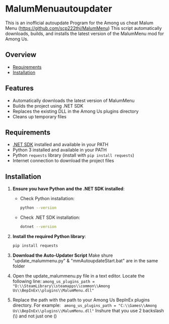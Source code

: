 # MalumMenuautoupdater
This is an inofficial autoupdate Program for the Among us cheat Malum Menu (https://github.com/scp222thj/MalumMenu)
This script automatically downloads, builds, and installs the latest version of the MalumMenu mod for Among Us.

## Overview

- [Requirements](#requirements)
- [Installation](#installation)



## Features

- Automatically downloads the latest version of MalumMenu
- Builds the project using .NET SDK
- Replaces the existing DLL in the Among Us plugins directory
- Cleans up temporary files

## Requirements

- [.NET SDK](https://dotnet.microsoft.com/download) installed and available in your PATH
- Python 3 installed and available in your PATH
- Python `requests` library (install with `pip install requests`)
- Internet connection to download the project files

## Installation

1. **Ensure you have Python and the .NET SDK installed**:
   - Check Python installation:
     ```sh
     python --version
     ```
   - Check .NET SDK installation:
     ```sh
     dotnet --version
     ```

2. **Install the required Python library**:
   ```sh
   pip install requests

3. **Download the Auto-Updater Script**
   Make shure "update_malummenu.py" & "mmAutoupdateStart.bat" are in the same folder

4. Open the update_malummenu.py file in a text editor.
    Locate the following line:
    `among_us_plugins_path = "D:\\SteamLibrary\\steamapps\\common\\Among Us\\BepInEx\\plugins\\MalumMenu.dll"`

6. Replace the path with the path to your Among Us BepInEx plugins directory.
   For example:
   ` among_us_plugins_path = "C:\\Games\\Among Us\\BepInEx\\plugins\\MalumMenu.dll"`
 Inshure that you use 2 backslash (\\) and not just one (\)
     

